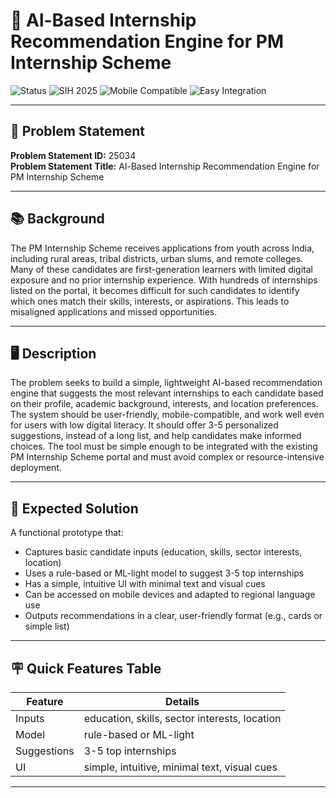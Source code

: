 
# 🤖 Al-Based Internship Recommendation Engine for PM Internship Scheme

![Status](https://img.shields.io/badge/status-Prototype-brightgreen)
![SIH 2025](https://img.shields.io/badge/SIH-2025-blue)
![Mobile Compatible](https://img.shields.io/badge/Mobile--Friendly-blueviolet)
![Easy Integration](https://img.shields.io/badge/Integration-Simple-lightgrey)

---

## 📝 Problem Statement

**Problem Statement ID:** 25034  
**Problem Statement Title:** Al-Based Internship Recommendation Engine for PM Internship Scheme

---

## 📚 Background

The PM Internship Scheme receives applications from youth across India, including rural areas, tribal districts, urban slums, and remote colleges. Many of these candidates are first-generation learners with limited digital exposure and no prior internship experience. With hundreds of internships listed on the portal, it becomes difficult for such candidates to identify which ones match their skills, interests, or aspirations. This leads to misaligned applications and missed opportunities.

---

## 🖥️ Description

The problem seeks to build a simple, lightweight AI-based recommendation engine that suggests the most relevant internships to each candidate based on their profile, academic background, interests, and location preferences. The system should be user-friendly, mobile-compatible, and work well even for users with low digital literacy. It should offer 3-5 personalized suggestions, instead of a long list, and help candidates make informed choices. The tool must be simple enough to be integrated with the existing PM Internship Scheme portal and must avoid complex or resource-intensive deployment.

---

## 🎯 Expected Solution

A functional prototype that:
- Captures basic candidate inputs (education, skills, sector interests, location)
- Uses a rule-based or ML-light model to suggest 3-5 top internships
- Has a simple, intuitive UI with minimal text and visual cues
- Can be accessed on mobile devices and adapted to regional language use
- Outputs recommendations in a clear, user-friendly format (e.g., cards or simple list)

---

## 🪧 Quick Features Table

| Feature      | Details         |
|--------------|----------------|
| Inputs       | education, skills, sector interests, location |
| Model        | rule-based or ML-light |
| Suggestions  | 3-5 top internships   |
| UI           | simple, intuitive, minimal text, visual cues |

---
